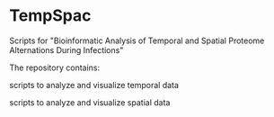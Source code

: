 # TempSpac
Scripts for "Bioinformatic Analysis of Temporal and Spatial Proteome Alternations During Infections"

The repository contains:

scripts to analyze and visualize temporal data

scripts to analyze and visualize spatial data 
